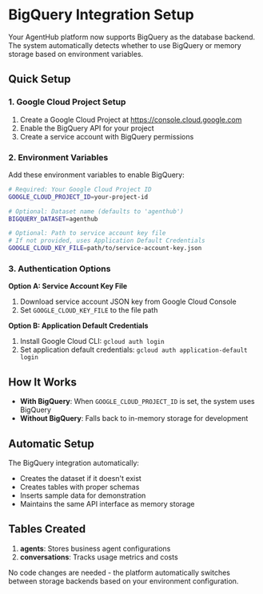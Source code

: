 # BigQuery Integration Setup

Your AgentHub platform now supports BigQuery as the database backend. The system automatically detects whether to use BigQuery or memory storage based on environment variables.

## Quick Setup

### 1. Google Cloud Project Setup
1. Create a Google Cloud Project at https://console.cloud.google.com
2. Enable the BigQuery API for your project
3. Create a service account with BigQuery permissions

### 2. Environment Variables
Add these environment variables to enable BigQuery:

```bash
# Required: Your Google Cloud Project ID
GOOGLE_CLOUD_PROJECT_ID=your-project-id

# Optional: Dataset name (defaults to 'agenthub')
BIGQUERY_DATASET=agenthub

# Optional: Path to service account key file
# If not provided, uses Application Default Credentials
GOOGLE_CLOUD_KEY_FILE=path/to/service-account-key.json
```

### 3. Authentication Options

**Option A: Service Account Key File**
1. Download service account JSON key from Google Cloud Console
2. Set `GOOGLE_CLOUD_KEY_FILE` to the file path

**Option B: Application Default Credentials**
1. Install Google Cloud CLI: `gcloud auth login`
2. Set application default credentials: `gcloud auth application-default login`

## How It Works

- **With BigQuery**: When `GOOGLE_CLOUD_PROJECT_ID` is set, the system uses BigQuery
- **Without BigQuery**: Falls back to in-memory storage for development

## Automatic Setup

The BigQuery integration automatically:
- Creates the dataset if it doesn't exist
- Creates tables with proper schemas
- Inserts sample data for demonstration
- Maintains the same API interface as memory storage

## Tables Created

1. **agents**: Stores business agent configurations
2. **conversations**: Tracks usage metrics and costs

No code changes are needed - the platform automatically switches between storage backends based on your environment configuration.